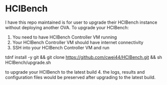 # HCIBench
I have this repo maintained is for user to upgrade their HCIBench instance without deploying another OVA.
To upgrade your HCIBench:
  1. You need to have HCIBench Controller VM running
  2. Your HCIBench Controller VM should have internet connectivity
  3. SSH into your HCIBench Controller VM and run 
 
  tdnf install -y git && git clone https://github.com/cwei44/HCIBench.git && sh HCIBench/upgrade.sh
  
  to upgrade your HCIBench to the latest build
  4. the logs, results and configuration files would be preserved after upgrading to the latest build.
